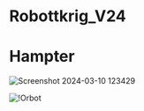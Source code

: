 # Robottkrig_V24

# Hampter



![Screenshot 2024-03-10 123429](https://github.com/Eskilrl/Robottkrig_V24/assets/70664610/b4d584b2-c529-4fa5-aaa3-7ae0dd00e8fd)

![!Orbot](https://github.com/Eskilrl/Robottkrig_V24/assets/079d1a7b627485d991ef0770b3f71f4d76d30452)
